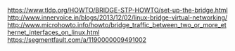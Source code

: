 

https://www.tldp.org/HOWTO/BRIDGE-STP-HOWTO/set-up-the-bridge.html
http://www.innervoice.in/blogs/2013/12/02/linux-bridge-virtual-networking/
http://www.microhowto.info/howto/bridge_traffic_between_two_or_more_ethernet_interfaces_on_linux.html
https://segmentfault.com/a/1190000009491002